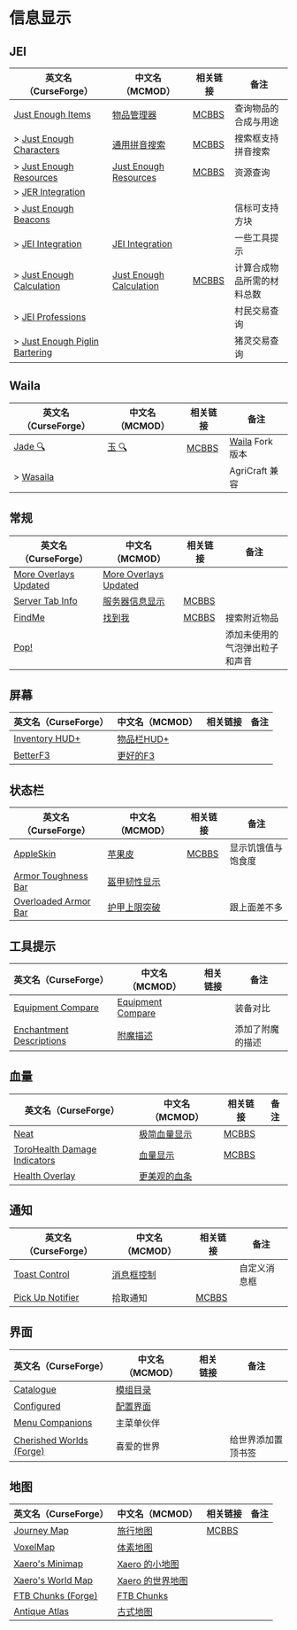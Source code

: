 # 信息显示

## JEI

| 英文名（CurseForge）                                                                                        | 中文名（MCMOD）                                                 | 相关链接                                              | 备注                       |
| ----------------------------------------------------------------------------------------------------------- | --------------------------------------------------------------- | ----------------------------------------------------- | -------------------------- |
| [Just Enough Items](https://www.curseforge.com/minecraft/mc-mods/jei)                                       | [物品管理器](https://www.mcmod.cn/class/459.html)               | [MCBBS](https://www.mcbbs.net/thread-660463-1-1.html) | 查询物品的合成与用途       |
| > [Just Enough Characters](https://www.curseforge.com/minecraft/mc-mods/just-enough-characters)             | [通用拼音搜索](https://www.mcmod.cn/class/840.html)             | [MCBBS](https://www.mcbbs.net/thread-639271-1-1.html) | 搜索框支持拼音搜索         |
| > [Just Enough Resources](https://www.curseforge.com/minecraft/mc-mods/just-enough-resources-jer)           | [Just Enough Resources](https://www.mcmod.cn/class/855.html)    | [MCBBS](https://www.mcbbs.net/thread-808282-1-1.html) | 资源查询                   |
| > [JER Integration](https://www.curseforge.com/minecraft/mc-mods/jer-integration)                           |                                                                 |                                                       |                            |
| > [Just Enough Beacons](https://www.curseforge.com/minecraft/mc-mods/just-enough-beacons)                   |                                                                 |                                                       | 信标可支持方块             |
| > [JEI Integration](https://www.curseforge.com/minecraft/mc-mods/jei-integration)                           | [JEI Integration](https://www.mcmod.cn/class/2077.html)         |                                                       | 一些工具提示               |
| > [Just Enough Calculation](https://www.curseforge.com/minecraft/mc-mods/just-enough-calculation)           | [Just Enough Calculation](https://www.mcmod.cn/class/3643.html) | [MCBBS](https://www.mcbbs.net/thread-561503-1-1.html) | 计算合成物品所需的材料总数 |
| > [JEI Professions](https://www.curseforge.com/minecraft/mc-mods/jei-professions)                           |                                                                 |                                                       | 村民交易查询               |
| > [Just Enough Piglin Bartering](https://www.curseforge.com/minecraft/mc-mods/just-enough-piglin-bartering) |                                                                 |                                                       | 猪灵交易查询               |

## Waila

| 英文名（CurseForge）                                              | 中文名（MCMOD）                              | 相关链接                                              | 备注                                                                  |
| ----------------------------------------------------------------- | -------------------------------------------- | ----------------------------------------------------- | --------------------------------------------------------------------- |
| [Jade 🔍](https://www.curseforge.com/minecraft/mc-mods/jade)       | [玉 🔍](https://www.mcmod.cn/class/3482.html) | [MCBBS](https://www.mcbbs.net/thread-874937-1-1.html) | [Waila](https://www.curseforge.com/minecraft/mc-mods/waila) Fork 版本 |
| > [Wasaila](https://www.curseforge.com/minecraft/mc-mods/wasaila) |                                              |                                                       | AgriCraft 兼容                                                        |

## 常规

| 英文名（CurseForge）                                                                        | 中文名（MCMOD）                                               | 相关链接                                              | 备注                           |
| ------------------------------------------------------------------------------------------- | ------------------------------------------------------------- | ----------------------------------------------------- | ------------------------------ |
| [More Overlays Updated](https://www.curseforge.com/minecraft/mc-mods/more-overlays-updated) | [More Overlays Updated](https://www.mcmod.cn/class/2746.html) |                                                       |                                |
| [Server Tab Info](https://www.curseforge.com/minecraft/mc-mods/server-tab-info)             | [服务器信息显示](https://www.mcmod.cn/class/2717.html)        | [MCBBS](https://www.mcbbs.net/thread-790756-1-1.html) |                                |
| [FindMe](https://www.curseforge.com/minecraft/mc-mods/findme)                               | [找到我](https://www.mcmod.cn/class/2156.html)                | [MCBBS](https://www.mcbbs.net/thread-790741-1-1.html) | 搜索附近物品                   |
| [Pop!](https://www.curseforge.com/minecraft/mc-mods/bubbles)                                |                                                               |                                                       | 添加未使用的气泡弹出粒子和声音 |

## 屏幕

| 英文名（CurseForge）                                                               | 中文名（MCMOD）                                    | 相关链接 | 备注 |
| ---------------------------------------------------------------------------------- | -------------------------------------------------- | -------- | ---- |
| [Inventory HUD+](https://www.curseforge.com/minecraft/mc-mods/inventory-hud-forge) | [物品栏HUD+](https://www.mcmod.cn/class/3395.html) |          |      |
| [BetterF3](https://www.curseforge.com/minecraft/mc-mods/betterf3)                  | [更好的F3](https://www.mcmod.cn/class/3525.html)   |          |      |

## 状态栏

| 英文名（CurseForge）                                                                      | 中文名（MCMOD）                                      | 相关链接                                              | 备注               |
| ----------------------------------------------------------------------------------------- | ---------------------------------------------------- | ----------------------------------------------------- | ------------------ |
| [AppleSkin](https://www.curseforge.com/minecraft/mc-mods/appleskin)                       | [苹果皮](https://www.mcmod.cn/class/744.html)        | [MCBBS](https://www.mcbbs.net/thread-808144-1-1.html) | 显示饥饿值与饱食度 |
| [Armor Toughness Bar](https://www.curseforge.com/minecraft/mc-mods/armor-toughness-bar)   | [盔甲韧性显示](https://www.mcmod.cn/class/2964.html) |                                                       |                    |
| [Overloaded Armor Bar](https://www.curseforge.com/minecraft/mc-mods/overloaded-armor-bar) | [护甲上限突破](https://www.mcmod.cn/class/3131.html) |                                                       | 跟上面差不多       |

## 工具提示

| 英文名（CurseForge）                                                                              | 中文名（MCMOD）                                           | 相关链接 | 备注             |
| ------------------------------------------------------------------------------------------------- | --------------------------------------------------------- | -------- | ---------------- |
| [Equipment Compare](https://www.curseforge.com/minecraft/mc-mods/equipment-compare)               | [Equipment Compare](https://www.mcmod.cn/class/4196.html) |          | 装备对比         |
| [Enchantment Descriptions](https://www.curseforge.com/minecraft/mc-mods/enchantment-descriptions) | [附魔描述](https://www.mcmod.cn/class/1945.html)          |          | 添加了附魔的描述 |

## 血量

| 英文名（CurseForge）                                                                                      | 中文名（MCMOD）                                      | 相关链接                                              | 备注 |
| --------------------------------------------------------------------------------------------------------- | ---------------------------------------------------- | ----------------------------------------------------- | ---- |
| [Neat](https://www.curseforge.com/minecraft/mc-mods/neat)                                                 | [极简血量显示](https://www.mcmod.cn/class/619.html)  | [MCBBS](https://www.mcbbs.net/thread-938958-1-1.html) |      |
| [ToroHealth Damage Indicators](https://www.curseforge.com/minecraft/mc-mods/torohealth-damage-indicators) | [血量显示](https://www.mcmod.cn/class/1015.html)     | [MCBBS](https://www.mcbbs.net/thread-628833-1-1.html) |      |
| [Health Overlay](https://www.curseforge.com/minecraft/mc-mods/health-overlay)                             | [更美观的血条](https://www.mcmod.cn/class/1871.html) |                                                       |      |

## 通知

| 英文名（CurseForge）                                                              | 中文名（MCMOD）                                    | 相关链接                                               | 备注         |
| --------------------------------------------------------------------------------- | -------------------------------------------------- | ------------------------------------------------------ | ------------ |
| [Toast Control](https://www.curseforge.com/minecraft/mc-mods/toast-control)       | [消息框控制](https://www.mcmod.cn/class/1758.html) |                                                        | 自定义消息框 |
| [Pick Up Notifier](https://www.curseforge.com/minecraft/mc-mods/pick-up-notifier) | 拾取通知                                           | [MCBBS](https://www.mcbbs.net/thread-1123313-1-1.html) |              |

## 界面

| 英文名（CurseForge）                                                                      | 中文名（MCMOD）                                  | 相关链接 | 备注               |
| ----------------------------------------------------------------------------------------- | ------------------------------------------------ | -------- | ------------------ |
| [Catalogue](https://www.curseforge.com/minecraft/mc-mods/catalogue)                       | [模组目录](https://www.mcmod.cn/class/3743.html) |          |                    |
| [Configured](https://www.curseforge.com/minecraft/mc-mods/configured)                     | [配置界面](https://www.mcmod.cn/class/3651.html) |          |                    |
| [Menu Companions](https://www.curseforge.com/minecraft/mc-mods/menu-companions)           | 主菜单伙伴                                       |          |                    |
| [Cherished Worlds (Forge)](https://www.curseforge.com/minecraft/mc-mods/cherished-worlds) | 喜爱的世界                                       |          | 给世界添加置顶书签 |

## 地图

| 英文名（CurseForge）                                                                | 中文名（MCMOD）                                          | 相关链接                                              | 备注 |
| ----------------------------------------------------------------------------------- | -------------------------------------------------------- | ----------------------------------------------------- | ---- |
| [Journey Map](https://www.curseforge.com/minecraft/mc-mods/journeymap)              | [旅行地图](https://www.mcmod.cn/class/198.html)          | [MCBBS](https://www.mcbbs.net/thread-612917-1-1.html) |      |
| [VoxelMap](https://www.curseforge.com/minecraft/mc-mods/voxelmap)                   | [体素地图](https://www.mcmod.cn/class/981.html)          |                                                       |      |
| [Xaero's Minimap](https://www.curseforge.com/minecraft/mc-mods/xaeros-minimap)      | [Xaero 的小地图](https://www.mcmod.cn/class/1701.html)   |                                                       |      |
| [Xaero's World Map](https://www.curseforge.com/minecraft/mc-mods/xaeros-world-map)  | [Xaero 的世界地图](https://www.mcmod.cn/class/1483.html) |                                                       |      |
| [FTB Chunks (Forge)](https://www.curseforge.com/minecraft/mc-mods/ftb-chunks-forge) | [FTB Chunks](https://www.mcmod.cn/class/3201.html)       |                                                       |      |
| [Antique Atlas](https://www.curseforge.com/minecraft/mc-mods/antique-atlas)         | [古式地图](https://www.mcmod.cn/class/1308.html)         |                                                       |      |
